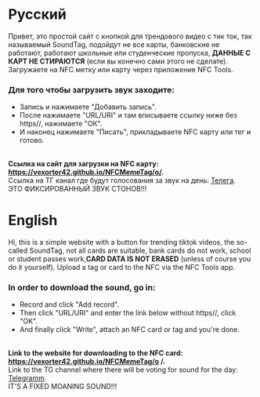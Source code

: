# Русский
Привет, это простой сайт с кнопкой для трендового видео с тик ток, так называемый SoundTag, подойдут не все карты, банковские не работают, работают школьные или студенческие пропуска, **ДАННЫЕ С КАРТ НЕ СТИРАЮТСЯ** (если вы конечно сами этого не сделате). Загружаете на NFC метку или карту через приложение NFC Tools. <br>
### Для того чтобы загрузить звук заходите:
- Запись и нажимаете "Добавить запись". <br/>
- После нажимаете "URL/URI" и там вписываете ссылку ниже без https//, нажимаете "ОК". <br/>
- И наконец нажимаете "Писать", прикладываете NFC карту или тег и готово. <br><br>

**Ссылка на сайт для загрузки на NFC карту: https://vexorter42.github.io/NFCMemeTag/o/. <br/>**
Ссылка на ТГ канал где будут голосования за звук на день: [Телега](https://t.me/Vexkon). <br>
ЭТО ФИКСИРОВАННЫЙ ЗВУК СТОНОВ!!!
# English
Hi, this is a simple website with a button for trending tiktok videos, the so-called SoundTag, not all cards are suitable, bank cards do not work, school or student passes work,**CARD DATA IS NOT ERASED** (unless of course you do it yourself). Upload a tag or card to the NFC via the NFC Tools app. <br>
### In order to download the sound, go in:
- Record and click "Add record". <br/>
- Then click "URL/URI" and enter the link below without https//, click "OK". <br/>
- And finally click "Write", attach an NFC card or tag and you're done. <br><br>

**Link to the website for downloading to the NFC card: https://vexorter42.github.io/NFCMemeTag/o /. <br/>**
Link to the TG channel where there will be voting for sound for the day: [Telegramm](https://t.me/Vexkon ). <br>
IT'S A FIXED MOANING SOUND!!!